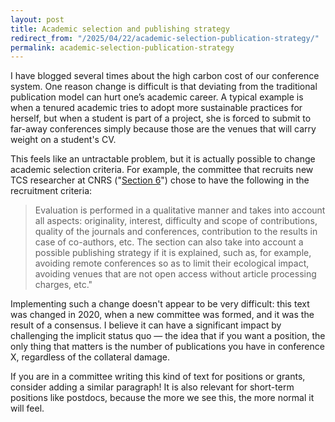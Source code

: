 ```yaml
---
layout: post
title: Academic selection and publishing strategy
redirect_from: "/2025/04/22/academic-selection-publication-strategy/"
permalink: academic-selection-publication-strategy
---
```


I have blogged several times about the high carbon cost of our conference 
system. One reason change is difficult is that deviating from the traditional publication model can hurt one’s academic career. A typical example is 
when a tenured academic tries to adopt more sustainable practices for herself, 
but when a student is part of a project, she is forced to submit to far-away 
conferences simply because those are the venues that will carry weight on a 
student's CV. 

This feels like an untractable problem, but it is actually possible to 
change academic selection criteria. For example, 
the committee that recruits new TCS researcher at CNRS ("[Section 6](https://cn6.fr/documents/criteria.pdf)") 
chose to have the following in the recruitment criteria:

>Evaluation is performed in a qualitative manner and takes into account all aspects: originality, interest, difficulty and scope of contributions, quality of the journals and conferences, contribution to the results in case of co-authors, etc. The section can also take into account a possible publishing strategy if it is explained, such as, for example, avoiding remote conferences so as to limit their ecological impact, avoiding venues that are not open access without article processing charges, etc."

Implementing such a change doesn't appear to be very difficult: this text was changed in 2020, when a new committee was formed, and it was the result of a consensus. I believe it can have a significant impact by challenging the implicit status quo — the idea that if you want a position, the only thing that matters is the number of publications you have in conference X, regardless of the collateral damage.

If you are in a committee writing this kind of text for positions or grants, consider adding a similar paragraph! 
It is also relevant for short-term positions like postdocs, because the more we see this, the more normal it will feel. 



